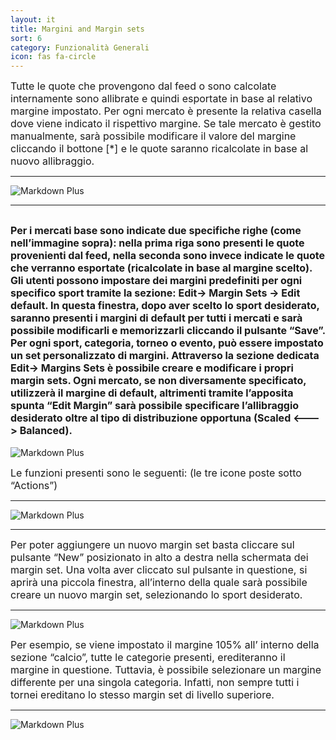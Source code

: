 ```yaml
---
layout: it
title: Margini and Margin sets
sort: 6
category: Funzionalità Generali
icon: fas fa-circle
---
```

<p class="message">

</p>

<font size="3">Tutte le quote che provengono dal feed o sono calcolate internamente sono allibrate e quindi esportate in base al relativo margine impostato. Per ogni mercato è presente la relativa casella dove viene indicato il rispettivo margine. Se tale mercato è gestito manualmente, sarà possibile modificare il valore del margine cliccando il bottone [*] e le quote saranno ricalcolate in base al nuovo allibraggio.</font> 

 ---

![Markdown Plus]({{site.baseurl}}/public/images/gestione-quote/quote-feed-esportate.png)

--- 

<font size="3">Per i mercati base sono indicate due specifiche righe (come nell’immagine sopra): nella prima riga sono presenti le quote provenienti dal feed, nella seconda sono invece indicate le quote che verranno esportate (ricalcolate in base al margine scelto). 
 Gli utenti possono impostare dei margini predefiniti per ogni specifico sport tramite la sezione: Edit-> Margin Sets -> Edit default.
In questa finestra, dopo aver scelto lo sport desiderato, saranno presenti i margini di default per tutti i mercati e sarà possibile modificarli e memorizzarli cliccando il pulsante “Save”. Per ogni sport, categoria, torneo o evento, può essere impostato un set personalizzato di margini. Attraverso la sezione dedicata Edit-> Margins Sets è possibile creare e modificare i propri margin sets. Ogni mercato, se non diversamente specificato, utilizzerà il margine di default, altrimenti tramite l’apposita spunta “Edit Margin” sarà possibile specificare l’allibraggio desiderato oltre al tipo di distribuzione opportuna (Scaled <---> Balanced).</font> 
---

![Markdown Plus]({{site.baseurl}}/public/images/gestione-quote/marginset-new-edit.png)

<font size="3">Le funzioni presenti sono le seguenti: (le tre icone poste sotto “Actions”)</font> 

--- 
![Markdown Plus]({{site.baseurl}}/public/images/gestione-quote/modifica-clonare-elimina.png)

---

<font size="3">Per poter aggiungere un nuovo margin set basta cliccare sul pulsante “New” posizionato in alto a destra nella schermata dei margin set. Una volta aver cliccato sul pulsante in questione, si aprirà una piccola finestra, all’interno della quale sarà possibile creare un nuovo margin set, selezionando lo sport desiderato.</font> 

 ---
 ![Markdown Plus](http://10.10.3.166/images/0/07/Oam-tool-select-sport.png)


<font size="3">Per esempio, se viene impostato il margine 105% all’ interno della sezione “calcio”, tutte le categorie presenti, erediteranno il margine in questione. Tuttavia, è possibile selezionare un margine differente per una singola categoria. Infatti, non sempre tutti i tornei ereditano lo stesso margin set di livello superiore.</font> 

---

![Markdown Plus](http://10.10.3.166/images/a/a8/Oam-tool-margini-scaled-balanced.png)